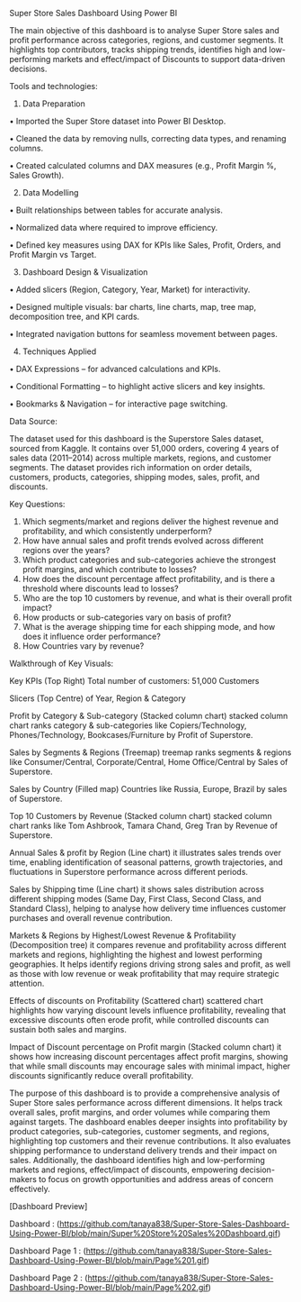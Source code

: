 Super Store Sales Dashboard Using Power BI

The main objective of this dashboard is to analyse Super Store sales and profit performance across categories, regions, and customer segments. It highlights top contributors, tracks shipping trends, identifies high and low-performing markets and effect/impact of Discounts to support data-driven decisions. 

Tools and technologies:
1. Data Preparation
   
•	Imported the Super Store dataset into Power BI Desktop.

•	Cleaned the data by removing nulls, correcting data types, and renaming columns.

•	Created calculated columns and DAX measures (e.g., Profit Margin %, Sales Growth).

2. Data Modelling

•	Built relationships between tables for accurate analysis.

•	Normalized data where required to improve efficiency.

•	Defined key measures using DAX for KPIs like Sales, Profit, Orders, and Profit Margin vs Target.

3. Dashboard Design & Visualization
   
•	Added slicers (Region, Category, Year, Market) for interactivity.

•	Designed multiple visuals: bar charts, line charts, map, tree map, decomposition tree, and KPI cards.

•	Integrated navigation buttons for seamless movement between pages.

4. Techniques Applied
   
•	DAX Expressions – for advanced calculations and KPIs.

•	Conditional Formatting – to highlight active slicers and key insights.

•	Bookmarks & Navigation – for interactive page switching.

Data Source:

The dataset used for this dashboard is the Superstore Sales dataset, sourced from Kaggle. 
It contains over 51,000 orders, covering 4 years of sales data (2011–2014) across multiple markets, regions, and customer segments. The dataset provides rich information on order details, customers, products, categories, shipping modes, sales, profit, and discounts.

Key Questions:
1. Which segments/market and regions deliver the highest revenue and profitability, and which consistently underperform?
2. How have annual sales and profit trends evolved across different regions over the years?
3. Which product categories and sub-categories achieve the strongest profit margins, and which contribute to losses?
4. How does the discount percentage affect profitability, and is there a threshold where discounts lead to losses?
5. Who are the top 10 customers by revenue, and what is their overall profit impact?
6. How products or sub-categories vary on basis of profit?
7. What is the average shipping time for each shipping mode, and how does it influence order performance?
8. How Countries vary by revenue?

Walkthrough of Key Visuals:

Key KPIs (Top Right) Total number of customers: 51,000 Customers

Slicers (Top Centre) of Year, Region & Category

Profit by Category & Sub-category (Stacked column chart) stacked column chart ranks category & sub-categories like Copiers/Technology, Phones/Technology, Bookcases/Furniture by Profit of Superstore.

Sales by Segments & Regions (Treemap) treemap ranks segments & regions like Consumer/Central, Corporate/Central, Home Office/Central by Sales of Superstore.

Sales by Country (Filled map) Countries like Russia, Europe, Brazil by sales of Superstore.

Top 10 Customers by Revenue (Stacked column chart) stacked column chart ranks like Tom Ashbrook, Tamara Chand, Greg Tran by Revenue of Superstore.

Annual Sales & profit by Region (Line chart) it illustrates sales trends over time, enabling identification of seasonal patterns, growth trajectories, and fluctuations in Superstore performance across different periods.

Sales by Shipping time (Line chart) it shows sales distribution across different shipping modes (Same Day, First Class, Second Class, and Standard Class), helping to analyse how delivery time influences customer purchases and overall revenue contribution.

Markets & Regions by Highest/Lowest Revenue & Profitability (Decomposition tree) it compares revenue and profitability across different markets and regions, highlighting the highest and lowest performing geographies. It helps identify regions driving strong sales and profit, as well as those with low revenue or weak profitability that may require strategic attention.

Effects of discounts on Profitability (Scattered chart) scattered chart highlights how varying discount levels influence profitability, revealing that excessive discounts often erode profit, while controlled discounts can sustain both sales and margins.

Impact of Discount percentage on Profit margin (Stacked column chart) it shows how increasing discount percentages affect profit margins, showing that while small discounts may encourage sales with minimal impact, higher discounts significantly reduce overall profitability.

The purpose of this dashboard is to provide a comprehensive analysis of Super Store sales performance across different dimensions. It helps track overall sales, profit margins, and order volumes while comparing them against targets. The dashboard enables deeper insights into profitability by product categories, sub-categories, customer segments, and regions, highlighting top customers and their revenue contributions. It also evaluates shipping performance to understand delivery trends and their impact on sales. Additionally, the dashboard identifies high and low-performing markets and regions, effect/impact of discounts, empowering decision-makers to focus on growth opportunities and address areas of concern effectively.

[Dashboard Preview]

Dashboard : (https://github.com/tanaya838/Super-Store-Sales-Dashboard-Using-Power-BI/blob/main/Super%20Store%20Sales%20Dashboard.gif)

Dashboard Page 1 : (https://github.com/tanaya838/Super-Store-Sales-Dashboard-Using-Power-BI/blob/main/Page%201.gif)

Dashboard Page 2 : (https://github.com/tanaya838/Super-Store-Sales-Dashboard-Using-Power-BI/blob/main/Page%202.gif)
